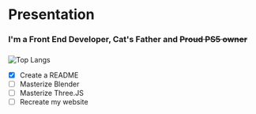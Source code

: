 # Presentation

### I'm a Front End Developer, Cat's Father and ~~Proud PS5 owner~~
  
###

![Top Langs](https://github-readme-stats.vercel.app/api/top-langs/?username=corentinhcddev&layout=compact)

- [x] Create a README
- [ ] Masterize Blender
- [ ] Masterize Three.JS
- [ ] Recreate my website
